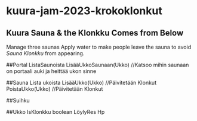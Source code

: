 # kuura-jam-2023-krokoklonkut

## Kuura Sauna & the Klonkku Comes from Below

Manage three saunas
Apply water to make people leave the sauna to avoid *Sauna Klonkku* from appearing.



##Portal
ListaSaunoista
LisääUkkoSaunaan(Ukko)
//Katsoo mihin saunaan on portaali auki ja heittää ukon sinne

##Sauna
Lista ukoista
LisääUkko(Ukko)
//Päivitetään Klonkut
PoistaUkko(Ukko)
//Päivitetään Klonkut


##Suihku


##Ukko
IsKlonkku boolean
LöylyRes
Hp
